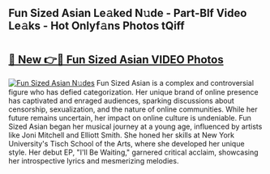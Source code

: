 ## Fun Sized Asian Le𝚊ked N𝚞de - Part-Blf Video Le𝚊ks - Hot Onlyf𝚊ns Photos tQiff

# <h2><a href="http://ab20172.deff.icu/?id=Fun+Sized+Asian">🔗 New 👉🔴 Fun Sized Asian VIDEO Photos</a></h2>

[![Fun Sized Asian N𝚞des](https://i.imgur.com/rIISA9y.gif)](http://ab20172.deff.icu/?id=Fun+Sized+Asian)
Fun Sized Asian is a complex and controversial figure who has defied categorization. Her unique brand of online presence has captivated and enraged audiences, sparking discussions about censorship, sexualization, and the nature of online communities. While her future remains uncertain, her impact on online culture is undeniable. Fun Sized Asian began her musical journey at a young age, influenced by artists like Joni Mitchell and Elliott Smith. She honed her skills at New York University's Tisch School of the Arts, where she developed her unique style. Her debut EP, "I'll Be Waiting," garnered critical acclaim, showcasing her introspective lyrics and mesmerizing melodies.
